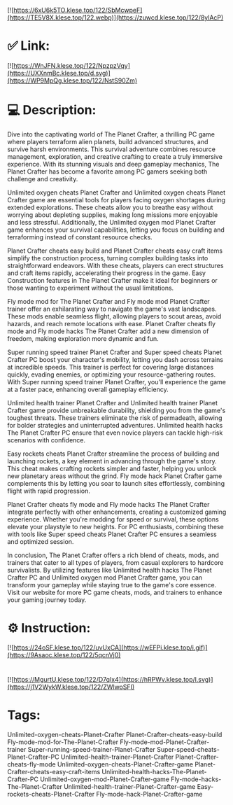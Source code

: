 [![https://6xU6k5TO.klese.top/122/SbMcwpeF](https://TE5V8X.klese.top/122.webp)](https://zuwcd.klese.top/122/8ylAcP)
# ✅ Link:
[![https://WnJFN.klese.top/122/NpzpzVqy](https://UXXnmBc.klese.top/d.svg)](https://WP9MpQg.klese.top/122/NstS90Zm)
# 💻 Description:
Dive into the captivating world of The Planet Crafter, a thrilling PC game where players terraform alien planets, build advanced structures, and survive harsh environments. This survival adventure combines resource management, exploration, and creative crafting to create a truly immersive experience. With its stunning visuals and deep gameplay mechanics, The Planet Crafter has become a favorite among PC gamers seeking both challenge and creativity.



Unlimited oxygen cheats Planet Crafter and Unlimited oxygen cheats Planet Crafter game are essential tools for players facing oxygen shortages during extended explorations. These cheats allow you to breathe easy without worrying about depleting supplies, making long missions more enjoyable and less stressful. Additionally, the Unlimited oxygen mod Planet Crafter game enhances your survival capabilities, letting you focus on building and terraforming instead of constant resource checks.



Planet Crafter cheats easy build and Planet Crafter cheats easy craft items simplify the construction process, turning complex building tasks into straightforward endeavors. With these cheats, players can erect structures and craft items rapidly, accelerating their progress in the game. Easy Construction features in The Planet Crafter make it ideal for beginners or those wanting to experiment without the usual limitations.



Fly mode mod for The Planet Crafter and Fly mode mod Planet Crafter trainer offer an exhilarating way to navigate the game's vast landscapes. These mods enable seamless flight, allowing players to scout areas, avoid hazards, and reach remote locations with ease. Planet Crafter cheats fly mode and Fly mode hacks The Planet Crafter add a new dimension of freedom, making exploration more dynamic and fun.



Super running speed trainer Planet Crafter and Super speed cheats Planet Crafter PC boost your character's mobility, letting you dash across terrains at incredible speeds. This trainer is perfect for covering large distances quickly, evading enemies, or optimizing your resource-gathering routes. With Super running speed trainer Planet Crafter, you'll experience the game at a faster pace, enhancing overall gameplay efficiency.



Unlimited health trainer Planet Crafter and Unlimited health trainer Planet Crafter game provide unbreakable durability, shielding you from the game's toughest threats. These trainers eliminate the risk of permadeath, allowing for bolder strategies and uninterrupted adventures. Unlimited health hacks The Planet Crafter PC ensure that even novice players can tackle high-risk scenarios with confidence.



Easy rockets cheats Planet Crafter streamline the process of building and launching rockets, a key element in advancing through the game's story. This cheat makes crafting rockets simpler and faster, helping you unlock new planetary areas without the grind. Fly mode hack Planet Crafter game complements this by letting you soar to launch sites effortlessly, combining flight with rapid progression.



Planet Crafter cheats fly mode and Fly mode hacks The Planet Crafter integrate perfectly with other enhancements, creating a customized gaming experience. Whether you're modding for speed or survival, these options elevate your playstyle to new heights. For PC enthusiasts, combining these with tools like Super speed cheats Planet Crafter PC ensures a seamless and optimized session.



In conclusion, The Planet Crafter offers a rich blend of cheats, mods, and trainers that cater to all types of players, from casual explorers to hardcore survivalists. By utilizing features like Unlimited health hacks The Planet Crafter PC and Unlimited oxygen mod Planet Crafter game, you can transform your gameplay while staying true to the game's core essence. Visit our website for more PC game cheats, mods, and trainers to enhance your gaming journey today.

# ⚙️ Instruction:
[![https://24oSF.klese.top/122/uvUxCA](https://wEFPi.klese.top/i.gif)](https://9Asaoc.klese.top/122/5qcnVj0)
#
[![https://MgurtU.klese.top/122/D7qIx4](https://hRPWv.klese.top/l.svg)](https://j1V2WykW.klese.top/122/ZWlwoSFI)
# Tags:
Unlimited-oxygen-cheats-Planet-Crafter Planet-Crafter-cheats-easy-build Fly-mode-mod-for-The-Planet-Crafter Fly-mode-mod-Planet-Crafter-trainer Super-running-speed-trainer-Planet-Crafter Super-speed-cheats-Planet-Crafter-PC Unlimited-health-trainer-Planet-Crafter Planet-Crafter-cheats-fly-mode Unlimited-oxygen-cheats-Planet-Crafter-game Planet-Crafter-cheats-easy-craft-items Unlimited-health-hacks-The-Planet-Crafter-PC Unlimited-oxygen-mod-Planet-Crafter-game Fly-mode-hacks-The-Planet-Crafter Unlimited-health-trainer-Planet-Crafter-game Easy-rockets-cheats-Planet-Crafter Fly-mode-hack-Planet-Crafter-game






